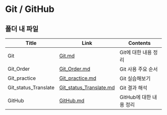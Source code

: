 # Git / GitHub



## 폴더 내 파일

| Title                | Link                                                 | Contents                |
| -------------------- | ---------------------------------------------------- | ----------------------- |
| Git                  | [Git.md](./Git.md)                                   | Git에 대한 내용 정리    |
| Git_Order            | [Git_Order.md](./Git_Order.md)                       | Git 사용 주요 순서      |
| Git_practice         | [Git_practice.md](./Git_practice.md)                 | Git 실습해보기          |
| Git_status_Translate | [Git_status_Translate.md](./Git_status_Translate.md) | Git 결과 해석           |
| GitHub               | [GitHub.md](./GitHub.md)                             | GitHub에 대한 내용 정리 |



